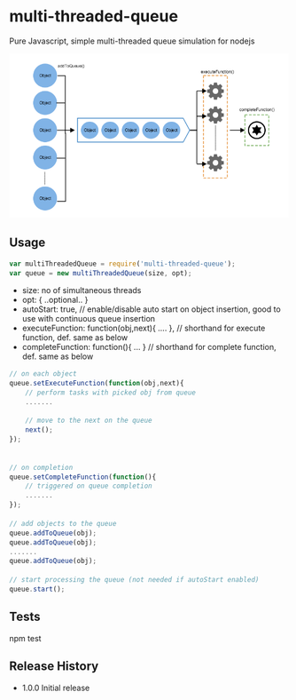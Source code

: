# multi-threaded-queue
Pure Javascript, simple multi-threaded queue simulation for nodejs

![diagram](https://raw.githubusercontent.com/prabhathkm/multi-threaded-queue/master/diagram.png "Diagram")


## Usage
```javascript
var multiThreadedQueue = require('multi-threaded-queue');
var queue = new multiThreadedQueue(size, opt);
```
* size: no of simultaneous threads
* opt: { ..optional.. }
 * autoStart: true,  // enable/disable auto start on object insertion, good to use with continuous queue insertion
 * executeFunction: function(obj,next){ .... }, // shorthand for execute function, def. same as below
 * completeFunction: function(){ ... } // shorthand for complete function, def. same as below

```javascript
// on each object
queue.setExecuteFunction(function(obj,next){
    // perform tasks with picked obj from queue
    .......

    // move to the next on the queue
    next();
});


// on completion
queue.setCompleteFunction(function(){
    // triggered on queue completion
    .......
});

// add objects to the queue
queue.addToQueue(obj);
queue.addToQueue(obj);
.......
queue.addToQueue(obj);

// start processing the queue (not needed if autoStart enabled)
queue.start();
```


## Tests
npm test


## Release History
* 1.0.0 Initial release
